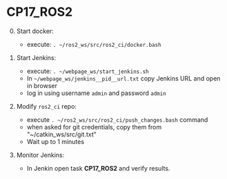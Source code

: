 # CP17_ROS2

0. Start docker:
    - execute: `. ~/ros2_ws/src/ros2_ci/docker.bash`

1. Start Jenkins:
    - execute: `. ~/webpage_ws/start_jenkins.sh`
    - In `~/webpage_ws/jenkins__pid__url.txt` copy Jenkins URL and open in browser
    - log in using username `admin` and password `admin`

2. Modify `ros2_ci` repo:
    - execute `. ~/ros2_ws/src/ros2_ci/push_changes.bash` command
    - when asked for git credentials, copy them from "~/catkin_ws/src/git.txt"
    - Wait up to 1 minutes

3. Monitor Jenkins:
    - In Jenkin open task **CP17_ROS2** and verify results.
